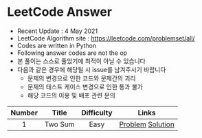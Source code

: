# LeetCode Answer
- Recent Update : 4 May 2021
- LeetCode Algorithm site : <https://leetcode.com/problemset/all/>
- Codes are written in Python
- Following answer codes are not the op
- 본 풀이는 스스로 풀었기에 최적이 아닐 수 있습니다
- 다음과 같은 경우에 해당될 시 issue를 남겨주시기 바랍니다
  * 문제의 변경으로 인한 코드와 문제간의 괴리
  * 문제의 테스트 케이스 변경으로 인한 통과 불가
  * 해당 코드의 이용 및 배포 관련 문의

|Number|Title|Difficulty|Links|
|:-:|:-:|:-:|:-:|
|1|Two Sum|Easy|[Problem](https://leetcode.com/problems/two-sum/) [Solution](https://github.com/Jasonlee1995/LeetCode_Python/blob/main/Solution/%5B1%5D%5BEasy%5D%20Two%20Sum.ipynb)|
